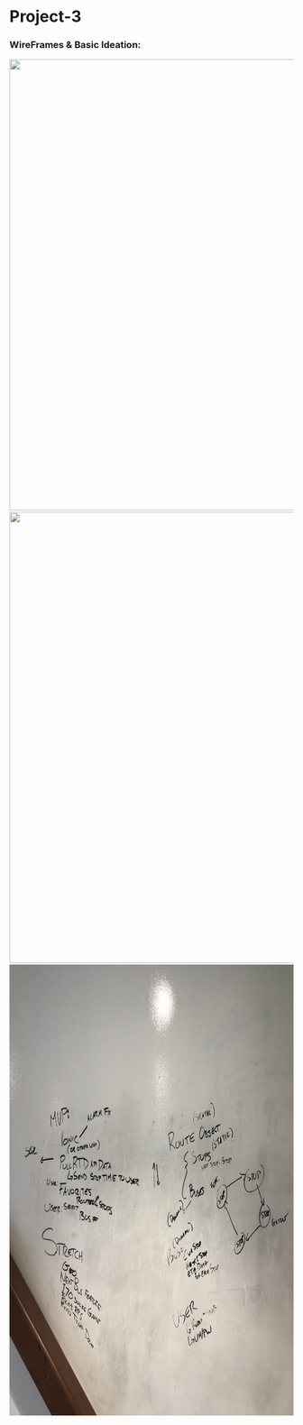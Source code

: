 # Project-3

### WireFrames & Basic Ideation:

<img src = "./wireframes/markerwireframe.jpg" width="600" height="800">
<img src = "./wireframes/ogwireframe.jpg" width="600" height="800">
<img src = "./wireframes/ideation.jpg" width="600" height="800">